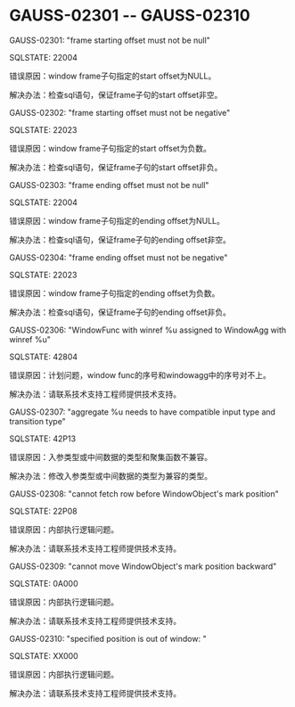 # GAUSS-02301 -- GAUSS-02310<a name="ZH-CN_TOPIC_0302073467"></a>

GAUSS-02301: "frame starting offset must not be null"

SQLSTATE: 22004

错误原因：window frame子句指定的start offset为NULL。

解决办法：检查sql语句，保证frame子句的start offset非空。

GAUSS-02302: "frame starting offset must not be negative"

SQLSTATE: 22023

错误原因：window frame子句指定的start offset为负数。

解决办法：检查sql语句，保证frame子句的start offset非负。

GAUSS-02303: "frame ending offset must not be null"

SQLSTATE: 22004

错误原因：window frame子句指定的ending offset为NULL。

解决办法：检查sql语句，保证frame子句的ending offset非空。

GAUSS-02304: "frame ending offset must not be negative"

SQLSTATE: 22023

错误原因：window frame子句指定的ending offset为负数。

解决办法：检查sql语句，保证frame子句的ending offset非负。

GAUSS-02306: "WindowFunc with winref %u assigned to WindowAgg with winref %u"

SQLSTATE: 42804

错误原因：计划问题，window func的序号和windowagg中的序号对不上。

解决办法：请联系技术支持工程师提供技术支持。

GAUSS-02307: "aggregate %u needs to have compatible input type and transition type"

SQLSTATE: 42P13

错误原因：入参类型或中间数据的类型和聚集函数不兼容。

解决办法：修改入参类型或中间数据的类型为兼容的类型。

GAUSS-02308: "cannot fetch row before WindowObject's mark position"

SQLSTATE: 22P08

错误原因：内部执行逻辑问题。

解决办法：请联系技术支持工程师提供技术支持。

GAUSS-02309: "cannot move WindowObject's mark position backward"

SQLSTATE: 0A000

错误原因：内部执行逻辑问题。

解决办法：请联系技术支持工程师提供技术支持。

GAUSS-02310: "specified position is out of window: "

SQLSTATE: XX000

错误原因：内部执行逻辑问题。

解决办法：请联系技术支持工程师提供技术支持。

